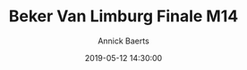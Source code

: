 ---
layout: album
title: Beker Van Limburg Finale M14
description: Beker Van Limburg Finale M14 tussen Basket Lummen en DBC Houthalen.
date: 2019-05-12 14:30:00
cover: /albums/2019-05-12-Beker-Van-Limburg-Finale-M14/thumbnails/397A4242_zoom.jpg
author: Annick Baerts
pagination: 
  enabled: true
  images: true
  imageLayout: image
  itemsPerPage: 256
---